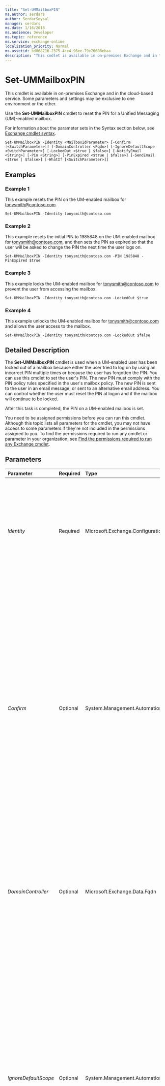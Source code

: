 ```yaml
---
title: "Set-UMMailboxPIN"
ms.author: serdars
author: SerdarSoysal
manager: serdars
ms.date: 1/16/2018
ms.audience: Developer
ms.topic: reference
ms.service: exchange-online
localization_priority: Normal
ms.assetid: bd068710-2375-4ce4-96ee-79e76608ebaa
description: "This cmdlet is available in on-premises Exchange and in the cloud-based service. Some parameters and settings may be exclusive to one environment or the other."
---
```


# Set-UMMailboxPIN

This cmdlet is available in on-premises Exchange and in the cloud-based service. Some parameters and settings may be exclusive to one environment or the other. 
  
Use the **Set-UMMailboxPIN** cmdlet to reset the PIN for a Unified Messaging (UM)-enabled mailbox.
  
For information about the parameter sets in the Syntax section below, see [Exchange cmdlet syntax](https://technet.microsoft.com/library/bb123552.aspx). 
  
```
Set-UMMailboxPIN -Identity <MailboxIdParameter> [-Confirm [<SwitchParameter>]] [-DomainController <Fqdn>] [-IgnoreDefaultScope <SwitchParameter>] [-LockedOut <$true | $false>] [-NotifyEmail <String>] [-Pin <String>] [-PinExpired <$true | $false>] [-SendEmail <$true | $false>] [-WhatIf [<SwitchParameter>]]

```

## Examples
<a name="Examples"> </a>

### Example 1

This example resets the PIN on the UM-enabled mailbox for tonysmith@contoso.com.
  
```
Set-UMMailboxPIN -Identity tonysmith@contoso.com
```

### Example 2

This example resets the initial PIN to 1985848 on the UM-enabled mailbox for tonysmith@contoso.com, and then sets the PIN as expired so that the user will be asked to change the PIN the next time the user logs on.
  
```
Set-UMMailboxPIN -Identity tonysmith@contoso.com -PIN 1985848 -PinExpired $true
```

### Example 3

This example locks the UM-enabled mailbox for tonysmith@contoso.com to prevent the user from accessing the mailbox.
  
```
Set-UMMailboxPIN -Identity tonysmith@contoso.com -LockedOut $true
```

### Example 4

This example unlocks the UM-enabled mailbox for tonysmith@contoso.com and allows the user access to the mailbox.
  
```
Set-UMMailboxPIN -Identity tonysmith@contoso.com -LockedOut $false
```

## Detailed Description
<a name="DetailedDescription"> </a>

The **Set-UMMailboxPIN** cmdlet is used when a UM-enabled user has been locked out of a mailbox because either the user tried to log on by using an incorrect PIN multiple times or because the user has forgotten the PIN. You can use this cmdlet to set the user's PIN. The new PIN must comply with the PIN policy rules specified in the user's mailbox policy. The new PIN is sent to the user in an email message, or sent to an alternative email address. You can control whether the user must reset the PIN at logon and if the mailbox will continue to be locked.
  
After this task is completed, the PIN on a UM-enabled mailbox is set.
  
You need to be assigned permissions before you can run this cmdlet. Although this topic lists all parameters for the cmdlet, you may not have access to some parameters if they're not included in the permissions assigned to you. To find the permissions required to run any cmdlet or parameter in your organization, see [Find the permissions required to run any Exchange cmdlet](https://technet.microsoft.com/library/mt432940.aspx).
  
## Parameters
<a name="DetailedDescription"> </a>

|**Parameter**|**Required**|**Type**|**Description**|
|:-----|:-----|:-----|:-----|
| _Identity_ <br/> |Required  <br/> |Microsoft.Exchange.Configuration.Tasks.MailboxIdParameter  <br/> | The _Identity_ parameter specifies the UM-enabled user PIN being set. The values for this parameter include the following: <br/>  ADObjectID <br/>  GUID <br/>  Distinguished name (DN) <br/>  Domain\Account <br/>  user principal name (UPN) <br/>  LegacyExchangeDN <br/>  SmtpAddress <br/>  Alias <br/> |
| _Confirm_ <br/> |Optional  <br/> |System.Management.Automation.SwitchParameter  <br/> | The _Confirm_ switch specifies whether to show or hide the confirmation prompt. How this switch affects the cmdlet depends on if the cmdlet requires confirmation before proceeding. <br/>  Destructive cmdlets (for example, **Remove-\*** cmdlets) have a built-in pause that forces you to acknowledge the command before proceeding. For these cmdlets, you can skip the confirmation prompt by using this exact syntax: `-Confirm:$false`.  <br/>  Most other cmdlets (for example, **New-\*** and **Set-\*** cmdlets) don't have a built-in pause. For these cmdlets, specifying the _Confirm_ switch without a value introduces a pause that forces you acknowledge the command before proceeding. <br/> |
| _DomainController_ <br/> |Optional  <br/> |Microsoft.Exchange.Data.Fqdn  <br/> |This parameter is available only in on-premises Exchange.  <br/> The  _DomainController_ parameter specifies the domain controller that's used by this cmdlet to read data from or write data to Active Directory. You identify the domain controller by its fully qualified domain name (FQDN). For example, `dc01.contoso.com`.  <br/> |
| _IgnoreDefaultScope_ <br/> |Optional  <br/> |System.Management.Automation.SwitchParameter  <br/> | This parameter is available only in on-premises Exchange. <br/>  The _IgnoreDefaultScope_ switch tells the command to ignore the default recipient scope setting for the Exchange Management Shell session, and to use the entire forest as the scope. This allows the command to access Active Directory objects that aren't currently available in the default scope. <br/>  Using the _IgnoreDefaultScope_ switch introduces the following restrictions: <br/>  You can't use the _DomainController_ parameter. The command uses an appropriate global catalog server automatically. <br/>  You can only use the DN for the _Identity_ parameter. Other forms of identification, such as alias or GUID, aren't accepted. <br/> |
| _LockedOut_ <br/> |Optional  <br/> |System.Boolean  <br/> |The  _LockedOut_ parameter specifies whether the mailbox will continue to be locked. If set to `$true`, the mailbox is marked as locked out. By default, if this parameter is omitted or set to  `$false`, the command clears the locked-out status on the mailbox.  <br/> |
| _NotifyEmail_ <br/> |Optional  <br/> |System.String  <br/> |The  _NotifyEmail_ parameter specifies the email address to which the server sends the email message that contains the PIN reset information. By default, the message is sent to the SMTP address of the enabled user. <br/> |
| _Pin_ <br/> |Optional  <br/> |System.String  <br/> |The  _Pin_ parameter specifies a new PIN for use with the mailbox. The PIN is checked against the PIN rules defined in the Unified Messaging mailbox policy. If the PIN isn't supplied, the command generates a new PIN for the mailbox and includes it in an email message sent to the user. <br/> |
| _PinExpired_ <br/> |Optional  <br/> |System.Boolean  <br/> |The  _PINExpired_ parameter specifies whether the PIN is treated as expired. If this parameter is supplied and is set to `$false`, the user isn't required to reset the PIN the next time that the user logs on. If the PIN isn't supplied, the PIN is treated as expired and the user is prompted to reset the PIN the next time that the user logs on.  <br/> |
| _SendEmail_ <br/> |Optional  <br/> |System.Boolean  <br/> |The  _SendEmail_ parameter specifies whether to send a PIN to the user in an email message. The default is `$true`.  <br/> |
| _WhatIf_ <br/> |Optional  <br/> |System.Management.Automation.SwitchParameter  <br/> |The  _WhatIf_ switch simulates the actions of the command. You can use this switch to view the changes that would occur without actually applying those changes. You don't need to specify a value with this switch. <br/> |
   
## Input Types
<a name="InputTypes"> </a>

To see the input types that this cmdlet accepts, see [Cmdlet Input and Output Types](http://go.microsoft.com/fwlink/p/?linkId=616387). If the Input Type field for a cmdlet is blank, the cmdlet doesn't accept input data. 
  
## Return Types
<a name="ReturnTypes"> </a>

To see the return types, which are also known as output types, that this cmdlet accepts, see [Cmdlet Input and Output Types](http://go.microsoft.com/fwlink/p/?linkId=616387). If the Output Type field is blank, the cmdlet doesn't return data. 
  

